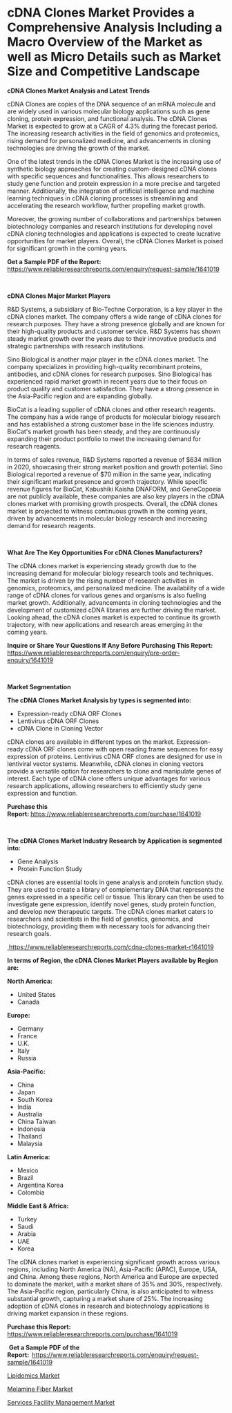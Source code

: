 <p><h1>cDNA Clones Market Provides a Comprehensive Analysis Including a Macro Overview of the Market as well as Micro Details such as Market Size and Competitive Landscape</h1></p><p><strong>cDNA Clones Market Analysis and Latest Trends</strong></p>
<p><p>cDNA Clones are copies of the DNA sequence of an mRNA molecule and are widely used in various molecular biology applications such as gene cloning, protein expression, and functional analysis. The cDNA Clones Market is expected to grow at a CAGR of 4.3% during the forecast period. The increasing research activities in the field of genomics and proteomics, rising demand for personalized medicine, and advancements in cloning technologies are driving the growth of the market.</p><p>One of the latest trends in the cDNA Clones Market is the increasing use of synthetic biology approaches for creating custom-designed cDNA clones with specific sequences and functionalities. This allows researchers to study gene function and protein expression in a more precise and targeted manner. Additionally, the integration of artificial intelligence and machine learning techniques in cDNA cloning processes is streamlining and accelerating the research workflow, further propelling market growth.</p><p>Moreover, the growing number of collaborations and partnerships between biotechnology companies and research institutions for developing novel cDNA cloning technologies and applications is expected to create lucrative opportunities for market players. Overall, the cDNA Clones Market is poised for significant growth in the coming years.</p></p>
<p><strong>Get a Sample PDF of the Report:&nbsp;</strong> <a href="https://www.reliableresearchreports.com/enquiry/request-sample/1641019">https://www.reliableresearchreports.com/enquiry/request-sample/1641019</a></p>
<p>&nbsp;</p>
<p><strong>cDNA Clones Major Market Players</strong></p>
<p><p>R&D Systems, a subsidiary of Bio-Techne Corporation, is a key player in the cDNA clones market. The company offers a wide range of cDNA clones for research purposes. They have a strong presence globally and are known for their high-quality products and customer service. R&D Systems has shown steady market growth over the years due to their innovative products and strategic partnerships with research institutions.</p><p>Sino Biological is another major player in the cDNA clones market. The company specializes in providing high-quality recombinant proteins, antibodies, and cDNA clones for research purposes. Sino Biological has experienced rapid market growth in recent years due to their focus on product quality and customer satisfaction. They have a strong presence in the Asia-Pacific region and are expanding globally.</p><p>BioCat is a leading supplier of cDNA clones and other research reagents. The company has a wide range of products for molecular biology research and has established a strong customer base in the life sciences industry. BioCat's market growth has been steady, and they are continuously expanding their product portfolio to meet the increasing demand for research reagents.</p><p>In terms of sales revenue, R&D Systems reported a revenue of $634 million in 2020, showcasing their strong market position and growth potential. Sino Biological reported a revenue of $70 million in the same year, indicating their significant market presence and growth trajectory. While specific revenue figures for BioCat, Kabushiki Kaisha DNAFORM, and GeneCopoeia are not publicly available, these companies are also key players in the cDNA clones market with promising growth prospects.  Overall, the cDNA clones market is projected to witness continuous growth in the coming years, driven by advancements in molecular biology research and increasing demand for research reagents.</p></p>
<p>&nbsp;</p>
<p><strong>What Are The Key Opportunities For cDNA Clones Manufacturers?</strong></p>
<p><p>The cDNA clones market is experiencing steady growth due to the increasing demand for molecular biology research tools and techniques. The market is driven by the rising number of research activities in genomics, proteomics, and personalized medicine. The availability of a wide range of cDNA clones for various genes and organisms is also fueling market growth. Additionally, advancements in cloning technologies and the development of customized cDNA libraries are further driving the market. Looking ahead, the cDNA clones market is expected to continue its growth trajectory, with new applications and research areas emerging in the coming years.</p></p>
<p><strong>Inquire or Share Your Questions If Any Before Purchasing This Report:</strong> <a href="https://www.reliableresearchreports.com/enquiry/pre-order-enquiry/1641019">https://www.reliableresearchreports.com/enquiry/pre-order-enquiry/1641019</a></p>
<p>&nbsp;</p>
<p><strong>Market Segmentation</strong></p>
<p><strong>The cDNA Clones Market Analysis by types is segmented into:</strong></p>
<p><ul><li>Expression-ready cDNA ORF Clones</li><li>Lentivirus cDNA ORF Clones</li><li>cDNA Clone in Cloning Vector</li></ul></p>
<p><p>cDNA clones are available in different types on the market. Expression-ready cDNA ORF clones come with open reading frame sequences for easy expression of proteins. Lentivirus cDNA ORF clones are designed for use in lentiviral vector systems. Meanwhile, cDNA clones in cloning vectors provide a versatile option for researchers to clone and manipulate genes of interest. Each type of cDNA clone offers unique advantages for various research applications, allowing researchers to efficiently study gene expression and function.</p></p>
<p><strong>Purchase this Report:&nbsp;</strong><a href="https://www.reliableresearchreports.com/purchase/1641019">https://www.reliableresearchreports.com/purchase/1641019</a></p>
<p>&nbsp;</p>
<p><strong>The cDNA Clones Market Industry Research by Application is segmented into:</strong></p>
<p><ul><li>Gene Analysis</li><li>Protein Function Study</li></ul></p>
<p><p>cDNA clones are essential tools in gene analysis and protein function study. They are used to create a library of complementary DNA that represents the genes expressed in a specific cell or tissue. This library can then be used to investigate gene expression, identify novel genes, study protein function, and develop new therapeutic targets. The cDNA clones market caters to researchers and scientists in the field of genetics, genomics, and biotechnology, providing them with necessary tools for advancing their research goals.</p></p>
<p><a href="https://www.reliableresearchreports.com/cdna-clones-market-r1641019">&nbsp;https://www.reliableresearchreports.com/cdna-clones-market-r1641019</a></p>
<p><strong>In terms of Region, the cDNA Clones Market Players available by Region are:</strong></p>
<p>
    <p> <strong> North America: </strong>
        <ul>
            <li>United States</li>
            <li>Canada</li>
        </ul>
        </p> 
    <p> <strong> Europe: </strong>
        <ul>
            <li>Germany</li>
            <li>France</li>
            <li>U.K.</li>
            <li>Italy</li>
            <li>Russia</li>
        </ul>
        </p> 
    <p> <strong> Asia-Pacific: </strong>
        <ul>
            <li>China</li>
            <li>Japan</li>
            <li>South Korea</li>
            <li>India</li>
            <li>Australia</li>
            <li>China Taiwan</li>
            <li>Indonesia</li>
            <li>Thailand</li>
            <li>Malaysia</li>
        </ul>
        </p> 
    <p> <strong> Latin America: </strong>
        <ul>
            <li>Mexico</li>
            <li>Brazil</li>
            <li>Argentina Korea</li>
            <li>Colombia</li>
        </ul>
        </p> 
    <p> <strong> Middle East & Africa: </strong>
        <ul>
            <li>Turkey</li>
            <li>Saudi</li>
            <li>Arabia</li>
            <li>UAE</li>
            <li>Korea</li>
        </ul>
    </p>
    </p>
<p><p>The cDNA clones market is experiencing significant growth across various regions, including North America (NA), Asia-Pacific (APAC), Europe, USA, and China. Among these regions, North America and Europe are expected to dominate the market, with a market share of 35% and 30%, respectively. The Asia-Pacific region, particularly China, is also anticipated to witness substantial growth, capturing a market share of 25%. The increasing adoption of cDNA clones in research and biotechnology applications is driving market expansion in these regions.</p></p>
<p><strong>Purchase this Report: </strong><a href="https://www.reliableresearchreports.com/purchase/1641019">https://www.reliableresearchreports.com/purchase/1641019</a></p>
<p>&nbsp;<strong>Get a Sample PDF of the Report:&nbsp;&nbsp;</strong><a href="https://www.reliableresearchreports.com/enquiry/request-sample/1641019">https://www.reliableresearchreports.com/enquiry/request-sample/1641019</a></p>
<p><strong></strong></p>
<p><p><a href="https://www.linkedin.com/pulse/lipidomics-market-competitive-analysis-trends-forecast-2031-y8pke?trackingId=8HOMLXCAWvJcqeqMVrXcFQ%3D%3D">Lipidomics Market</a></p><p><a href="https://www.linkedin.com/pulse/melamine-fiber-market-report-reveals-latest-trends-growth-opportunities-9cxxe?trackingId=j%2BpclzuP0enr1Eku9w%2BBHg%3D%3D">Melamine Fiber Market</a></p><p><a href="https://www.linkedin.com/pulse/services-facility-management-market-research-report-its-history-qxese?trackingId=0SvnhKPkHA17hrlaVa4WQQ%3D%3D">Services Facility Management Market</a></p></p>